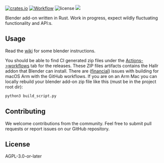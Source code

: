 [![crates.io](https://img.shields.io/crates/v/hallr.svg)](https://crates.io/crates/hallr)
[![Workflow](https://github.com/eadf/hallr/workflows/Rust/badge.svg)](https://github.com/eadf/hallr.rs/workflows/Rust/badge.svg)
![license](https://img.shields.io/crates/l/hallr)
[![](https://img.shields.io/static/v1?label=Sponsor&message=%E2%9D%A4&logo=GitHub&color=%23fe8e86)](https://github.com/sponsors/eadf)

Blender add-on written in Rust. Work in progress, expect wildly fluctuating functionality and API:s.

## Usage
Read the [wiki](https://github.com/eadf/hallr/wiki) for some blender instructions. 

You should be able to find CI generated zip files under the [Actions->workflows](https://github.com/eadf/hallr/actions) tab for the releases.
These ZIP files artifacts contains the Hallr addon that Blender can install. 
There are ([financial](https://github.blog/2023-10-02-introducing-the-new-apple-silicon-powered-m1-macos-larger-runner-for-github-actions/#new-macos-runner-pricing)) issues with building for macOS Arm with the GitHub workflows. 
If you are on an Arm Mac you can locally rebuild your blender add-on zip file like this (must be in the project root dir):
```bash
python3 build_script.py
```

## Contributing

We welcome contributions from the community. 
Feel free to submit pull requests or report issues on our GitHub repository.

## License
AGPL-3.0-or-later
